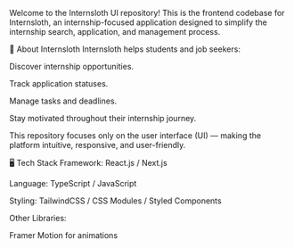 Welcome to the Internsloth UI repository!
This is the frontend codebase for Internsloth, an internship-focused application designed to simplify the internship search, application, and management process.

🚀 About Internsloth
Internsloth helps students and job seekers:

Discover internship opportunities.

Track application statuses.

Manage tasks and deadlines.

Stay motivated throughout their internship journey.

This repository focuses only on the user interface (UI) — making the platform intuitive, responsive, and user-friendly.

🖥️ Tech Stack
Framework: React.js / Next.js 

Language: TypeScript / JavaScript

Styling: TailwindCSS / CSS Modules / Styled Components

Other Libraries:

Framer Motion for animations 


